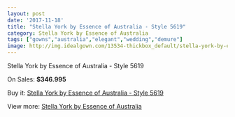 ```yaml
---
layout: post
date: '2017-11-18'
title: "Stella York by Essence of Australia - Style 5619"
category: Stella York by Essence of Australia
tags: ["gowns","australia","elegant","wedding","demure"]
image: http://img.idealgown.com/13534-thickbox_default/stella-york-by-essence-of-australia-style-5619.jpg
---
```

Stella York by Essence of Australia - Style 5619

On Sales: **$346.995**
<a href="https://www.idealgown.com/en/stella-york-by-essence-of-australia/5439-stella-york-by-essence-of-australia-style-5619.html"><amp-img layout="responsive" width="600" height="600" src="//img.idealgown.com/13534-thickbox_default/stella-york-by-essence-of-australia-style-5619.jpg" alt="Stella York by Essence of Australia - Style 5619 0" /></a>
<a href="https://www.idealgown.com/en/stella-york-by-essence-of-australia/5439-stella-york-by-essence-of-australia-style-5619.html"><amp-img layout="responsive" width="600" height="600" src="//img.idealgown.com/13539-thickbox_default/stella-york-by-essence-of-australia-style-5619.jpg" alt="Stella York by Essence of Australia - Style 5619 1" /></a>
<a href="https://www.idealgown.com/en/stella-york-by-essence-of-australia/5439-stella-york-by-essence-of-australia-style-5619.html"><amp-img layout="responsive" width="600" height="600" src="//img.idealgown.com/13538-thickbox_default/stella-york-by-essence-of-australia-style-5619.jpg" alt="Stella York by Essence of Australia - Style 5619 2" /></a>
<a href="https://www.idealgown.com/en/stella-york-by-essence-of-australia/5439-stella-york-by-essence-of-australia-style-5619.html"><amp-img layout="responsive" width="600" height="600" src="//img.idealgown.com/13537-thickbox_default/stella-york-by-essence-of-australia-style-5619.jpg" alt="Stella York by Essence of Australia - Style 5619 3" /></a>
<a href="https://www.idealgown.com/en/stella-york-by-essence-of-australia/5439-stella-york-by-essence-of-australia-style-5619.html"><amp-img layout="responsive" width="600" height="600" src="//img.idealgown.com/13536-thickbox_default/stella-york-by-essence-of-australia-style-5619.jpg" alt="Stella York by Essence of Australia - Style 5619 4" /></a>
<a href="https://www.idealgown.com/en/stella-york-by-essence-of-australia/5439-stella-york-by-essence-of-australia-style-5619.html"><amp-img layout="responsive" width="600" height="600" src="//img.idealgown.com/13535-thickbox_default/stella-york-by-essence-of-australia-style-5619.jpg" alt="Stella York by Essence of Australia - Style 5619 5" /></a>

Buy it: [Stella York by Essence of Australia - Style 5619](https://www.idealgown.com/en/stella-york-by-essence-of-australia/5439-stella-york-by-essence-of-australia-style-5619.html "Stella York by Essence of Australia - Style 5619")

View more: [Stella York by Essence of Australia](https://www.idealgown.com/en/79-stella-york-by-essence-of-australia "Stella York by Essence of Australia")
